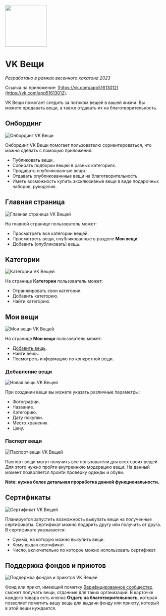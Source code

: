 [<img width="134" src="https://vk.com/images/apps/mini_apps/vk_mini_apps_logo.svg">](https://vk.com/services)

# VK Вещи

*Разработано в рамках весенного хакатона 2023*

Ссылка на приложение: [https://vk.com/app51613012](https://vk.com/app51613012).

VK Вещи помогает следить за потоком вещей в вашей жизни. Вы можете продавать вещи, а также отдавать их на благотворительность.

## Онбординг

![Онбординг VK Вещи](/public/images/docs/vk-goods-onboarding.png "Онбординг VK Вещи")

Онбординг VK Вещи помогает пользователю сориентироваться, что можно сделать с помощью приложения:

* Публиковать вещи.
* Собирать подборки вещей в разных категориях.
* Продавать опубликованные вещи.
* Отдавать опубликованнные вещи на благотворительность.
* Иметь возможность купить эксклюзивные вещи в виде подарочных наборов, рукоделия.

## Главная страница

![Главная страница VK Вещей](/public/images/docs/vk-goods-main-page.png "Главная страница VK Вещей")

На главной странице пользователь может:

* Просмотреть все категории вещей.
* Просмотреть вещи, опубликованные в разделе **Мои вещи**.
* Добавить (опубликовать) вещь.

## Категории

![Категории VK Вещей](/public/images/docs/vk-goods-catalog.png "Категории VK Вещей")

На странице **Категории** пользователь может:

* Отранжировать свои категории.
* Добавить категорию.
* Найти категорию.

## Мои вещи

![Мои вещи VK Вещей](/public/images/docs/vk-goods.png "Мои вещи VK Вещей")

На странице **Мои вещи** пользователь может:

* [Добавить вещь](#Добавление-вещи).
* Найти вещь.
* Посмотреть информацию по конкретной вещи.

### Добавление вещи

![Новая вещь VK Вещей](/public/images/docs/vk-goods-create.png "Новая вещь VK Вещей")

При создании вещи вы можете указать различные параметры:

* Фотографии.
* Название.
* Категорию.
* Дату покупки.
* Место хранения.
* Цену.

### Паспорт вещи

![Паспорт вещи VK Вещей](/public/images/docs/vk-goods-passport.png "Паспорт вещи VK Вещей")

Паспорт вещи могут получить все пользователи для всех своих вещей. Для этого нужно пройти внутреннюю модерацию вещи. На данный момент позволяется пройти проверку одежды и обуви.

**Note: нужна более детальная проработка данной функциональности.**

## Сертификаты

![Сертификат VK Вещей](/public/images/docs/vk-goods-passport.png "Сертификат VK Вещей")

Планируется запустить возможность выкупать вещи на полученные сертификаты. Сертификат можно подарить другу или получить от друга. В сертификате указывается:

* Сумма, на которую можно выкупить вещи.
* Кому выдан сертификат.
* Число, включительно по которое можно использовать сертификат.

## Поддержка фондов и приютов

![Поддержка фондов и приютов VK Вещей](/public/images/docs/vk-goods-info.png "Поддержка фондов и приютов VK Вещей")

Фонд или приют, имеющий пометку [Верифицированное сообщество](https://vk.com/verify), сможет получать вещи, отданные для таких организаций. В карточке каждого товара есть кнопка **Отдать на благотворительность**, которая позволяет пометить вашу вещь для выдачи фонду или приюту, который в этой вещи нуждается.
